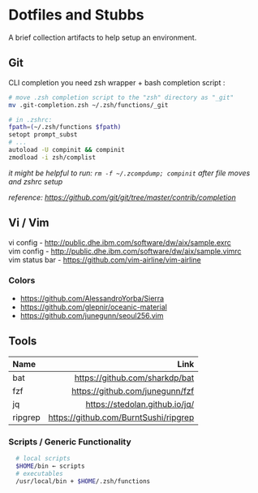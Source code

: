 # Dotfiles and Stubbs

A brief collection artifacts to help setup an environment.

## Git
CLI completion
you need zsh wrapper + bash completion script :
```sh
# move .zsh completion script to the "zsh" directory as "_git"
mv .git-completion.zsh ~/.zsh/functions/_git

# in .zshrc:
fpath=(~/.zsh/functions $fpath)
setopt prompt_subst
# ...
autoload -U compinit && compinit
zmodload -i zsh/complist
```
_it might be helpful to run: `rm -f ~/.zcompdump; compinit` after file moves and zshrc setup_

_reference: https://github.com/git/git/tree/master/contrib/completion_

## Vi / Vim
vi config  - http://public.dhe.ibm.com/software/dw/aix/sample.exrc  
vim config - http://public.dhe.ibm.com/software/dw/aix/sample.vimrc  
vim status bar - https://github.com/vim-airline/vim-airline
### Colors
* https://github.com/AlessandroYorba/Sierra
* https://github.com/glepnir/oceanic-material
* https://github.com/junegunn/seoul256.vim

## Tools

| Name | Link |
| :--- | ---: |
| bat | https://github.com/sharkdp/bat |
| fzf | https://github.com/junegunn/fzf |
| jq | https://stedolan.github.io/jq/ |
| ripgrep | https://github.com/BurntSushi/ripgrep |

### Scripts / Generic Functionality
```sh
  # local scripts
  $HOME/bin ← scripts
  # executables
  /usr/local/bin + $HOME/.zsh/functions
```
